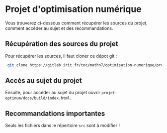 # Projet d'optimisation numérique

Vous trouverez ci-dessous comment récupérer les sources du projet, comment accéder au sujet et des recommandations.

## Récupération des sources du projet

Pour récupérer les sources, il faut cloner ce dépot git : 

```bash
 git clone https://gitlab.irit.fr/toc/mathn7/optimisation-numerique/projet-optinum.git
 ```

## Accès au sujet du projet

Ensuite, pour accéder au sujet du projet ouvrir
`projet-optinum/docs/build/index.html`.

## Recommandations importantes

Seuls les fichiers dans le répertoire `src` sont à modifier !

